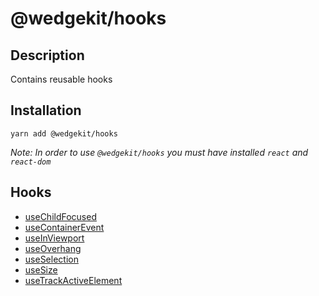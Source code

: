 # @wedgekit/hooks

## Description

Contains reusable hooks

## Installation

```
yarn add @wedgekit/hooks
```

_Note: In order to use `@wedgekit/hooks` you must have installed `react` and `react-dom`_

## Hooks

- [useChildFocused](./src/useChildFocused/DOCUMENTATION.md)
- [useContainerEvent](./src/useContainerEvent/README.md)
- [useInViewport](./src/useInViewport/DOCUMENTATION.md)
- [useOverhang](./src/useOverhang/README.md)
- [useSelection](./src/useSelection/DOCUMENTATION.md)
- [useSize](./src/useSize/DOCUMENTATION.md)
- [useTrackActiveElement](./src/useTrackActiveElement/DOCUMENTATION.md)

